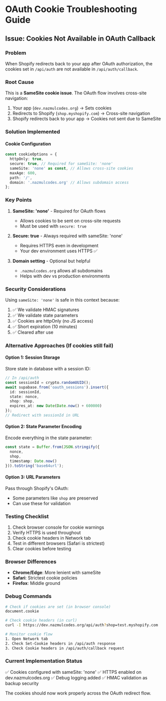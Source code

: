 # OAuth Cookie Troubleshooting Guide

## Issue: Cookies Not Available in OAuth Callback

### Problem
When Shopify redirects back to your app after OAuth authorization, the cookies set in `/api/auth` are not available in `/api/auth/callback`.

### Root Cause
This is a **SameSite cookie issue**. The OAuth flow involves cross-site navigation:
1. Your app (`dev.nazmulcodes.org`) → Sets cookies
2. Redirects to Shopify (`shop.myshopify.com`) → Cross-site navigation
3. Shopify redirects back to your app → Cookies not sent due to SameSite

### Solution Implemented

#### Cookie Configuration
```typescript
const cookieOptions = {
  httpOnly: true,
  secure: true, // Required for sameSite: 'none'
  sameSite: 'none' as const, // Allows cross-site cookies
  maxAge: 600,
  path: '/',
  domain: '.nazmulcodes.org' // Allows subdomain access
};
```

### Key Points

1. **SameSite: 'none'** - Required for OAuth flows
   - Allows cookies to be sent on cross-site requests
   - Must be used with `secure: true`

2. **Secure: true** - Always required with sameSite: 'none'
   - Requires HTTPS even in development
   - Your dev environment uses HTTPS ✅

3. **Domain setting** - Optional but helpful
   - `.nazmulcodes.org` allows all subdomains
   - Helps with dev vs production environments

### Security Considerations

Using `sameSite: 'none'` is safe in this context because:
1. ✅ We validate HMAC signatures
2. ✅ We validate state parameters
3. ✅ Cookies are httpOnly (no JS access)
4. ✅ Short expiration (10 minutes)
5. ✅ Cleared after use

### Alternative Approaches (If cookies still fail)

#### Option 1: Session Storage
Store state in database with a session ID:
```typescript
// In /api/auth
const sessionId = crypto.randomUUID();
await supabase.from('oauth_sessions').insert({
  id: sessionId,
  state: nonce,
  shop: shop,
  expires_at: new Date(Date.now() + 600000)
});
// Redirect with sessionId in URL
```

#### Option 2: State Parameter Encoding
Encode everything in the state parameter:
```typescript
const state = Buffer.from(JSON.stringify({
  nonce,
  shop,
  timestamp: Date.now()
})).toString('base64url');
```

#### Option 3: URL Parameters
Pass through Shopify's OAuth:
- Some parameters like `shop` are preserved
- Can use these for validation

### Testing Checklist

1. Check browser console for cookie warnings
2. Verify HTTPS is used throughout
3. Check cookie headers in Network tab
4. Test in different browsers (Safari is strictest)
5. Clear cookies before testing

### Browser Differences

- **Chrome/Edge**: More lenient with sameSite
- **Safari**: Strictest cookie policies
- **Firefox**: Middle ground

### Debug Commands

```bash
# Check if cookies are set (in browser console)
document.cookie

# Check cookie headers (in curl)
curl -I https://dev.nazmulcodes.org/api/auth?shop=test.myshopify.com

# Monitor cookie flow
1. Open Network tab
2. Check Set-Cookie headers in /api/auth response
3. Check Cookie headers in /api/auth/callback request
```

### Current Implementation Status

✅ Cookies configured with sameSite: 'none'
✅ HTTPS enabled on dev.nazmulcodes.org
✅ Debug logging added
✅ HMAC validation as backup security

The cookies should now work properly across the OAuth redirect flow.